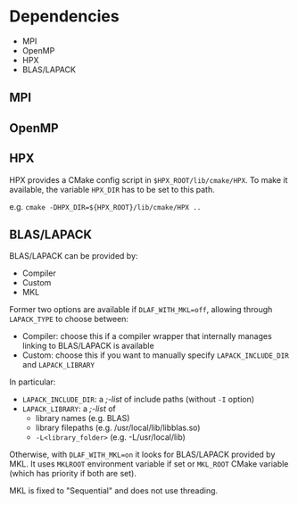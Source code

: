 # Dependencies

- MPI
- OpenMP
- HPX
- BLAS/LAPACK

## MPI

## OpenMP

## HPX

HPX provides a CMake config script in `$HPX_ROOT/lib/cmake/HPX`. To make it available, the variable
`HPX_DIR` has to be set to this path.

e.g. `cmake -DHPX_DIR=${HPX_ROOT}/lib/cmake/HPX ..`

## BLAS/LAPACK

BLAS/LAPACK can be provided by:

- Compiler
- Custom
- MKL

Former two options are available if `DLAF_WITH_MKL=off`, allowing through `LAPACK_TYPE` to choose between:

- Compiler: choose this if a compiler wrapper that internally manages linking to BLAS/LAPACK is available
- Custom: choose this if you want to manually specify `LAPACK_INCLUDE_DIR` and `LAPACK_LIBRARY`

In particular:

- `LAPACK_INCLUDE_DIR`: a *;-list* of include paths (without `-I` option)
- `LAPACK_LIBRARY`: a *;-list* of
	- library names (e.g. BLAS)
	- library filepaths (e.g. /usr/local/lib/libblas.so)
	- `-L<library_folder>` (e.g. -L/usr/local/lib)

Otherwise, with `DLAF_WITH_MKL=on` it looks for BLAS/LAPACK provided by MKL. It uses `MKLROOT` environment variable if set or `MKL_ROOT` CMake variable (which has priority if both are set).

MKL is fixed to "Sequential" and does not use threading.
